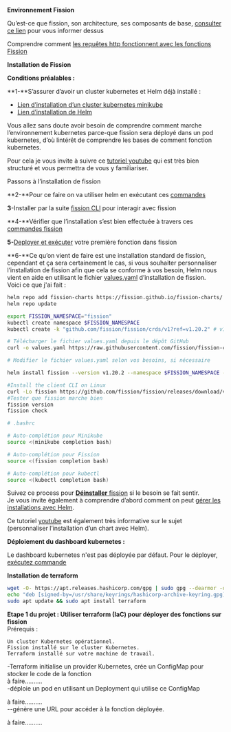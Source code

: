**Environnement Fission**

Qu’est-ce que fission, son architecture, ses composants de base, [consulter ce lien](https://fission.io/docs/architecture/) pour vous informer dessus

Comprendre comment [les requêtes http fonctionnent avec les fonctions Fission](https://fission.io/blog/demystifying-fission-http-requests-in-fission/)

**Installation de Fission**

**Conditions préalables :**

**1-**S’assurer d’avoir un cluster kubernetes et Helm déjà installé :

- [Lien d’installation d’un cluster kubernetes minikube](https://minikube.sigs.k8s.io/docs/start/?arch=%2Flinux%2Fx86-64%2Fstable%2Fbinary+download#Ingress)
- [Lien d’installation de Helm](https://helm.sh/docs/intro/install/)

Vous allez sans doute avoir besoin de comprendre comment marche l’environnement kubernetes parce-que fission sera déployé dans un pod kubernetes, d’où lintérêt de comprendre les bases de comment fonction kubernetes.

Pour cela je vous invite à suivre ce [tutoriel youtube](https://www.youtube.com/watch?v=p3FsrSoFZ-Q&list=PLn6POgpklwWqfzaosSgX2XEKpse5VY2v5&index=4) qui est très bien structuré et vous permettra de vous y familiariser.

Passons à l’installation de fission

**2-**Pour ce faire on va utiliser helm en exécutant ces [commandes](https://fission.io/docs/installation/#install-fission)

**3**\-Installer par la suite [fission CLI](https://fission.io/docs/installation/#install-fission-cli) pour interagir avec fission

**4-**Vérifier que l’installation s’est bien effectuée à travers ces [commandes fission](https://fission.io/docs/installation/#verify-fission-installation)

**5-**[Deployer et exécuter](https://fission.io/docs/installation/#run-an-example) votre première fonction dans fission

**6-**Ce qu’on vient de faire est une installation standard de fission, cependant et ça sera certainement le cas, si vous souhaiter personnaliser l’installation de fission afin que cela se conforme à vos besoin, Helm nous vient en aide en utilisant le fichier [values.yaml](https://github.com/fission/fission-charts/blob/main/charts/fission-all/values.yaml) d’installation de fission.  
Voici ce que j'ai fait : 

```bash
helm repo add fission-charts https://fission.github.io/fission-charts/
helm repo update

export FISSION_NAMESPACE="fission"
kubectl create namespace $FISSION_NAMESPACE
kubectl create -k "github.com/fission/fission/crds/v1?ref=v1.20.2" # v1.20.2

# Télécharger le fichier values.yaml depuis le dépôt GitHub
curl -o values.yaml https://raw.githubusercontent.com/fission/fission-charts/main/charts/fission-all/values.yaml

# Modifier le fichier values.yaml selon vos besoins, si nécessaire

helm install fission --version v1.20.2 --namespace $FISSION_NAMESPACE -f values.yaml fission-charts/fission-all

#Install the client CLI on Linux
curl -Lo fission https://github.com/fission/fission/releases/download/v1.20.2/fission-v1.20.2-linux-amd64 && chmod +x fission && sudo mv fission /usr/local/bin/
#Tester que fission marche bien
fission version  
fission check

# .bashrc

# Auto-complétion pour Minikube
source <(minikube completion bash)

# Auto-complétion pour Fission
source <(fission completion bash)

# Auto-complétion pour kubectl
source <(kubectl completion bash)


```
Suivez ce process pour [**Déinstaller** fission](https://fission.io/docs/installation/uninstallation/) si le besoin se fait sentir.  
Je vous invite également à comprendre d’abord comment on peut [gérer les installations avec Helm](https://helm.sh/docs/chart_template_guide/getting_started/#charts).

Ce tutoriel [youtube](https://youtu.be/mcTwkE3jnZc?si=1A6NxN1EJvhyn6bu) est également très informative sur le sujet (personnaliser l’installation d’un chart avec Helm).

**Déploiement du dashboard kubernetes :**

Le dashboard kubernetes n'est pas déployée par défaut. Pour le déployer, [exécutez commande](https://kubernetes.io/docs/tasks/access-application-cluster/web-ui-dashboard/#deploying-the-dashboard-ui)  

**Installation de terraform**  
```bash
wget -O- https://apt.releases.hashicorp.com/gpg | sudo gpg --dearmor -o /usr/share/keyrings/hashicorp-archive-keyring.gpg
echo "deb [signed-by=/usr/share/keyrings/hashicorp-archive-keyring.gpg] https://apt.releases.hashicorp.com $(lsb_release -cs) main" | sudo tee /etc/apt/sources.list.d/hashicorp.list
sudo apt update && sudo apt install terraform

```
**Etape 1 du projet : Utiliser terraform (IaC) pour déployer des fonctions sur fission**  
Prérequis :

    Un cluster Kubernetes opérationnel.
    Fission installé sur le cluster Kubernetes.
    Terraform installé sur votre machine de travail.
-Terraform initialise un provider Kubernetes, crée un ConfigMap pour stocker le code de la fonction  
à faire..........  
-déploie un pod en utilisant un Deployment qui utilise ce ConfigMap  

à faire..........  
--génère une URL pour accéder à la fonction déployée.

à faire..........  
